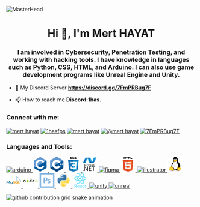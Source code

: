 ![MasterHead](https://instagram.fyei6-2.fna.fbcdn.net/v/t51.2885-19/351281523_1288945532044049_4245314168450629730_n.jpg?stp=dst-jpg_s150x150&_nc_ht=instagram.fyei6-2.fna.fbcdn.net&_nc_cat=105&_nc_ohc=6GtsTJm72A4AX_cIpoB&edm=ACWDqb8BAAAA&ccb=7-5&oh=00_AfAKfkMhU2DM4wRPk5IylhefxL6-6Yy1fm0rVJENM1FFQA&oe=64F476FB&_nc_sid=ee9879)
<h1 align="center">Hi 👋, I'm Mert HAYAT</h1>
<h3 align="center">I am involved in Cybersecurity, Penetration Testing, and working with hacking tools. I have knowledge in languages such as Python, CSS, HTML, and Arduino. I can also use game development programs like Unreal Engine and Unity.</h3>

- 🔭 My Discord Server **https://discord.gg/7FmPRBug7F**

- 📫 How to reach me **Discord:1has.**

<h3 align="left">Connect with me:</h3>
<p align="left">
<a href="https://fb.com/mert hayat" target="blank"><img align="center" src="https://raw.githubusercontent.com/rahuldkjain/github-profile-readme-generator/master/src/images/icons/Social/facebook.svg" alt="mert hayat" height="30" width="40" /></a>
<a href="https://instagram.com/1hasfps" target="blank"><img align="center" src="https://raw.githubusercontent.com/rahuldkjain/github-profile-readme-generator/master/src/images/icons/Social/instagram.svg" alt="1hasfps" height="30" width="40" /></a>
<a href="https://www.youtube.com/c/mert hayat" target="blank"><img align="center" src="https://raw.githubusercontent.com/rahuldkjain/github-profile-readme-generator/master/src/images/icons/Social/youtube.svg" alt="mert hayat" height="30" width="40" /></a>
<a href="https://www.hackerearth.com/@mert hayat" target="blank"><img align="center" src="https://raw.githubusercontent.com/rahuldkjain/github-profile-readme-generator/master/src/images/icons/Social/hackerearth.svg" alt="@mert hayat" height="30" width="40" /></a>
<a href="https://discord.gg/7FmPRBug7F" target="blank"><img align="center" src="https://raw.githubusercontent.com/rahuldkjain/github-profile-readme-generator/master/src/images/icons/Social/discord.svg" alt="7FmPRBug7F" height="30" width="40" /></a>
</p>

<h3 align="left">Languages and Tools:</h3>
<p align="left"> <a href="https://www.arduino.cc/" target="_blank" rel="noreferrer"> <img src="https://cdn.worldvectorlogo.com/logos/arduino-1.svg" alt="arduino" width="40" height="40"/> </a> <a href="https://www.cprogramming.com/" target="_blank" rel="noreferrer"> <img src="https://raw.githubusercontent.com/devicons/devicon/master/icons/c/c-original.svg" alt="c" width="40" height="40"/> </a> <a href="https://www.w3schools.com/cpp/" target="_blank" rel="noreferrer"> <img src="https://raw.githubusercontent.com/devicons/devicon/master/icons/cplusplus/cplusplus-original.svg" alt="cplusplus" width="40" height="40"/> </a> <a href="https://www.w3schools.com/css/" target="_blank" rel="noreferrer"> <img src="https://raw.githubusercontent.com/devicons/devicon/master/icons/css3/css3-original-wordmark.svg" alt="css3" width="40" height="40"/> </a> <a href="https://dotnet.microsoft.com/" target="_blank" rel="noreferrer"> <img src="https://raw.githubusercontent.com/devicons/devicon/master/icons/dot-net/dot-net-original-wordmark.svg" alt="dotnet" width="40" height="40"/> </a> <a href="https://www.figma.com/" target="_blank" rel="noreferrer"> <img src="https://www.vectorlogo.zone/logos/figma/figma-icon.svg" alt="figma" width="40" height="40"/> </a> <a href="https://www.w3.org/html/" target="_blank" rel="noreferrer"> <img src="https://raw.githubusercontent.com/devicons/devicon/master/icons/html5/html5-original-wordmark.svg" alt="html5" width="40" height="40"/> </a> <a href="https://www.adobe.com/in/products/illustrator.html" target="_blank" rel="noreferrer"> <img src="https://www.vectorlogo.zone/logos/adobe_illustrator/adobe_illustrator-icon.svg" alt="illustrator" width="40" height="40"/> </a> <a href="https://www.linux.org/" target="_blank" rel="noreferrer"> <img src="https://raw.githubusercontent.com/devicons/devicon/master/icons/linux/linux-original.svg" alt="linux" width="40" height="40"/> </a> <a href="https://www.mysql.com/" target="_blank" rel="noreferrer"> <img src="https://raw.githubusercontent.com/devicons/devicon/master/icons/mysql/mysql-original-wordmark.svg" alt="mysql" width="40" height="40"/> </a> <a href="https://nodejs.org" target="_blank" rel="noreferrer"> <img src="https://raw.githubusercontent.com/devicons/devicon/master/icons/nodejs/nodejs-original-wordmark.svg" alt="nodejs" width="40" height="40"/> </a> <a href="https://www.photoshop.com/en" target="_blank" rel="noreferrer"> <img src="https://raw.githubusercontent.com/devicons/devicon/master/icons/photoshop/photoshop-line.svg" alt="photoshop" width="40" height="40"/> </a> <a href="https://www.python.org" target="_blank" rel="noreferrer"> <img src="https://raw.githubusercontent.com/devicons/devicon/master/icons/python/python-original.svg" alt="python" width="40" height="40"/> </a> <a href="https://reactjs.org/" target="_blank" rel="noreferrer"> <img src="https://raw.githubusercontent.com/devicons/devicon/master/icons/react/react-original-wordmark.svg" alt="react" width="40" height="40"/> </a> <a href="https://unity.com/" target="_blank" rel="noreferrer"> <img src="https://www.vectorlogo.zone/logos/unity3d/unity3d-icon.svg" alt="unity" width="40" height="40"/> </a> <a href="https://unrealengine.com/" target="_blank" rel="noreferrer"> <img src="https://raw.githubusercontent.com/kenangundogan/fontisto/036b7eca71aab1bef8e6a0518f7329f13ed62f6b/icons/svg/brand/unreal-engine.svg" alt="unreal" width="40" height="40"/> </a> </p>



<picture>
  <source media="(prefers-color-scheme: dark)" srcset="https://raw.githubusercontent.com/MertHAYAT/MertHAYAT/output/github-contribution-grid-snake-dark.svg">
  <source media="(prefers-color-scheme: light)" srcset="https://raw.githubusercontent.com/MertHAYAT/MertHAYAT/output/github-contribution-grid-snake.svg">
  <img alt="github contribution grid snake animation" src="https://raw.githubusercontent.com/MertHAYAT/MertHAYAT/output/github-contribution-grid-snake.svg">
</picture>

